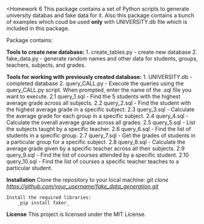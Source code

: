 <Homework 6
This package contains a set of Python scripts to generate university databas and fake data for it.
Also this package contains a bunch of examples which coud be used **only** with UNIVERSITY.db file which is included in this package.

Package contains:

**Tools to create new database:**
	1. create_tables.py - create new database
	2. fake_data.py - generate random names and other data for students, groups, teachers, subjects, and grades.

**Tools for working with previously created database:**
	1. UNIVERSITY.db - completed database
	2. query_CALL.py - Execute the queries using the query_CALL.py script. When prompted, enter the name of the .sql file you want to execute.
	2.1 query_1.sql - Find the 5 students with the highest average grade across all subjects.
	2.2 query_2.sql - Find the student with the highest average grade in a specific subject.
	2.3 query_3.sql - Calculate the average grade for each group in a specific subject.
	2.4 query_4.sql - Calculate the overall average grade across all grades.
	2.5 query_5.sql - List the subjects taught by a specific teacher.
	2.6 query_6.sql - Find the list of students in a specific group.
	2.7 query_7.sql - Get the grades of students in a particular group for a specific subject.
	2.8 query_8.sql - Calculate the average grade given by a specific teacher across all their subjects.
	2.9 query_9.sql - Find the list of courses attended by a specific student.
	2.10 query_10.sql - Find the list of courses a specific teacher teaches to a particular student.

**Installation**
	Clone the repository to your local machine:
		_git clone https://github.com/your_username/fake_data_generation.git_

	Install the required libraries:
		_pip install faker_

**License**
	This project is licensed under the MIT License.

